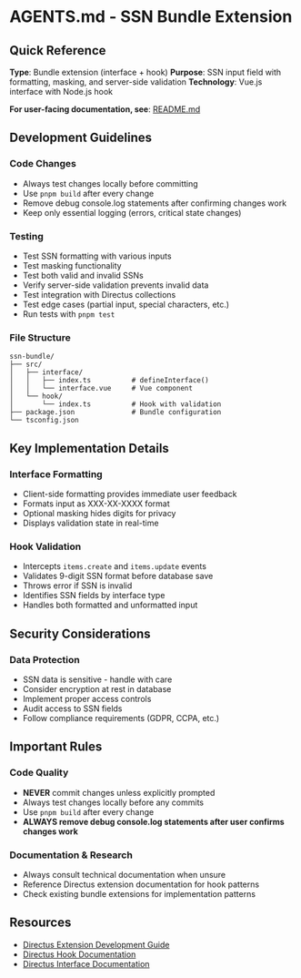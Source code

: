 # AGENTS.md - SSN Bundle Extension

## Quick Reference

**Type**: Bundle extension (interface + hook)
**Purpose**: SSN input field with formatting, masking, and server-side validation
**Technology**: Vue.js interface with Node.js hook

**For user-facing documentation, see**: [README.md](README.md)

## Development Guidelines

### Code Changes
- Always test changes locally before committing
- Use `pnpm build` after every change
- Remove debug console.log statements after confirming changes work
- Keep only essential logging (errors, critical state changes)

### Testing
- Test SSN formatting with various inputs
- Test masking functionality
- Test both valid and invalid SSNs
- Verify server-side validation prevents invalid data
- Test integration with Directus collections
- Test edge cases (partial input, special characters, etc.)
- Run tests with `pnpm test`

### File Structure
```
ssn-bundle/
├── src/
│   ├── interface/
│   │   ├── index.ts          # defineInterface()
│   │   └── interface.vue     # Vue component
│   └── hook/
│       └── index.ts          # Hook with validation
├── package.json              # Bundle configuration
└── tsconfig.json
```

## Key Implementation Details

### Interface Formatting
- Client-side formatting provides immediate user feedback
- Formats input as XXX-XX-XXXX format
- Optional masking hides digits for privacy
- Displays validation state in real-time

### Hook Validation
- Intercepts `items.create` and `items.update` events
- Validates 9-digit SSN format before database save
- Throws error if SSN is invalid
- Identifies SSN fields by interface type
- Handles both formatted and unformatted input

## Security Considerations

### Data Protection
- SSN data is sensitive - handle with care
- Consider encryption at rest in database
- Implement proper access controls
- Audit access to SSN fields
- Follow compliance requirements (GDPR, CCPA, etc.)

## Important Rules

### Code Quality
- **NEVER** commit changes unless explicitly prompted
- Always test changes locally before any commits
- Use `pnpm build` after every change
- **ALWAYS remove debug console.log statements after user confirms changes work**

### Documentation & Research
- Always consult technical documentation when unsure
- Reference Directus extension documentation for hook patterns
- Check existing bundle extensions for implementation patterns

## Resources

- [Directus Extension Development Guide](https://docs.directus.io/extensions/)
- [Directus Hook Documentation](https://docs.directus.io/extensions/hooks/)
- [Directus Interface Documentation](https://docs.directus.io/extensions/interfaces/)

